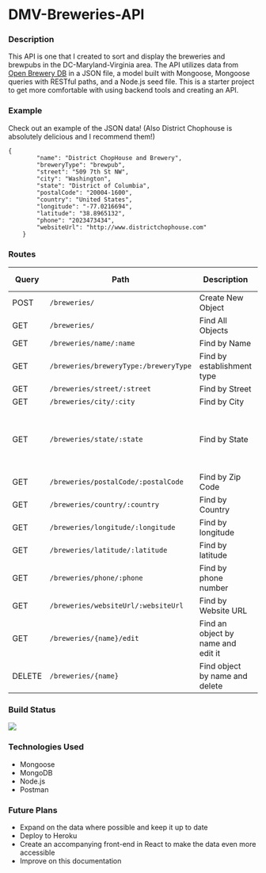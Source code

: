 # DMV-Breweries-API

### Description
This API is one that I created to sort and display the breweries and brewpubs in the DC-Maryland-Virginia area. The API utilizes data from [Open Brewery DB](https://www.openbrewerydb.org/) in a JSON file, a model built with Mongoose, Mongoose queries with RESTful paths, and a Node.js seed file. This is a starter project to get more comfortable with using backend tools and creating an API. 

### Example 
Check out an example of the JSON data! (Also District Chophouse is absolutely delicious and I recommend them!)
```
{
        "name": "District ChopHouse and Brewery",
        "breweryType": "brewpub",
        "street": "509 7th St NW",
        "city": "Washington",
        "state": "District of Columbia",
        "postalCode": "20004-1600",
        "country": "United States",
        "longitude": "-77.0216694",
        "latitude": "38.8965132",
        "phone": "2023473434",
        "websiteUrl": "http://www.districtchophouse.com"
    }
````

### Routes
Query | Path | Description | Additional Information |
------------ | ------------- | ------------- | ------------- |
POST | `/breweries/` | Create New Object |    |
GET | `/breweries/` | Find All Objects |    |
GET | `/breweries/name/:name` | Find by Name |   |
GET | `/breweries/breweryType:/breweryType` | Find by establishment type |    |
GET | `/breweries/street/:street` | Find by Street |    |
GET | `/breweries/city/:city` | Find by City |    |
GET | `/breweries/state/:state` | Find by State | Only includes District of Columbia, Maryland, and Virginia 
GET | `/breweries/postalCode/:postalCode` | Find by Zip Code |    |
GET | `/breweries/country/:country` | Find by Country | Only United States |
GET | `/breweries/longitude/:longitude` | Find by longitude |    |
GET | `/breweries/latitude/:latitude` | Find by latitude |     |
GET | `/breweries/phone/:phone` | Find by phone number |     |
GET | `/breweries/websiteUrl/:websiteUrl` | Find by Website URL |     |
GET | `/breweries/{name}/edit` | Find an object by name and edit it |    |
DELETE | `/breweries/{name}` | Find object by name and delete |      |


### Build Status
![](https://img.shields.io/badge/BUILD-IN%20PROGRESS-informational)

### Technologies Used
* Mongoose
* MongoDB
* Node.js
* Postman

### Future Plans 
* Expand on the data where possible and keep it up to date
* Deploy to Heroku 
* Create an accompanying front-end in React to make the data even more accessible
* Improve on this documentation
